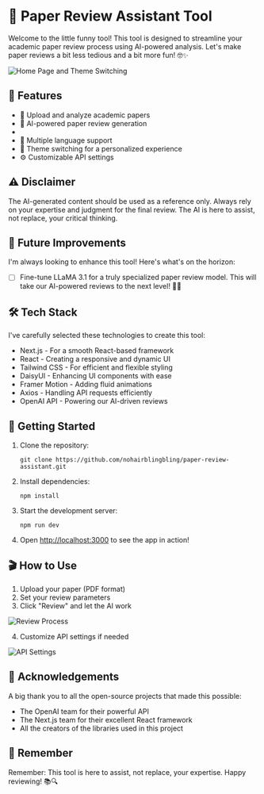 # 🚀 Paper Review Assistant Tool

Welcome to the little funny tool! This tool is designed to streamline your academic paper review process using AI-powered analysis. Let's make paper reviews a bit less tedious and a bit more fun! 🤓✨

![Home Page and Theme Switching](https://cdn.jsdelivr.net/gh/filifili233/blogimg@master/uPic/1.gif)

## 🌟 Features

- 📄 Upload and analyze academic papers
- 🧠 AI-powered paper review generation
- 
- 🌈 Multiple language support
- 🎨 Theme switching for a personalized experience
- ⚙️ Customizable API settings

## ⚠️ Disclaimer

The AI-generated content should be used as a reference only. Always rely on your expertise and judgment for the final review. The AI is here to assist, not replace, your critical thinking.

## 🚀 Future Improvements

I'm always looking to enhance this tool! Here's what's on the horizon:

- [ ] Fine-tune LLaMA 3.1 for a truly specialized paper review model. This will take our AI-powered reviews to the next level! 🧠💪

## 🛠️ Tech Stack

I've carefully selected these technologies to create this tool:

- Next.js - For a smooth React-based framework
- React - Creating a responsive and dynamic UI
- Tailwind CSS - For efficient and flexible styling
- DaisyUI - Enhancing UI components with ease
- Framer Motion - Adding fluid animations
- Axios - Handling API requests efficiently
- OpenAI API - Powering our AI-driven reviews

## 🚀 Getting Started

1. Clone the repository:
   ```
   git clone https://github.com/nohairblingbling/paper-review-assistant.git
   ```

2. Install dependencies:
   ```
   npm install
   ```

4. Start the development server:
   ```
   npm run dev
   ```

5. Open [http://localhost:3000](http://localhost:3000) to see the app in action!

## 🎬 How to Use

1. Upload your paper (PDF format)
2. Set your review parameters
3. Click "Review" and let the AI work

![Review Process](https://cdn.jsdelivr.net/gh/filifili233/blogimg@master/uPic/2.gif)

4. Customize API settings if needed

![API Settings](https://cdn.jsdelivr.net/gh/filifili233/blogimg@master/uPic/3.png)

## 🙏 Acknowledgements

A big thank you to all the open-source projects that made this possible:

- The OpenAI team for their powerful API
- The Next.js team for their excellent React framework
- All the creators of the libraries used in this project

## 📜 Remember

Remember: This tool is here to assist, not replace, your expertise. Happy reviewing! 📚🔍
